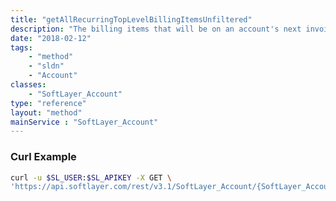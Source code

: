 ```yaml
---
title: "getAllRecurringTopLevelBillingItemsUnfiltered"
description: "The billing items that will be on an account's next invoice. Does not consider associated items."
date: "2018-02-12"
tags:
    - "method"
    - "sldn"
    - "Account"
classes:
    - "SoftLayer_Account"
type: "reference"
layout: "method"
mainService : "SoftLayer_Account"
---
```


### Curl Example
```bash
curl -u $SL_USER:$SL_APIKEY -X GET \
'https://api.softlayer.com/rest/v3.1/SoftLayer_Account/{SoftLayer_AccountID}/getAllRecurringTopLevelBillingItemsUnfiltered'
```
